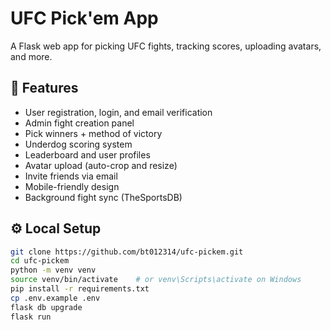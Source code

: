 # UFC Pick'em App

A Flask web app for picking UFC fights, tracking scores, uploading avatars, and more.

## 🚀 Features
- User registration, login, and email verification
- Admin fight creation panel
- Pick winners + method of victory
- Underdog scoring system
- Leaderboard and user profiles
- Avatar upload (auto-crop and resize)
- Invite friends via email
- Mobile-friendly design
- Background fight sync (TheSportsDB)

## ⚙️ Local Setup

```bash
git clone https://github.com/bt012314/ufc-pickem.git
cd ufc-pickem
python -m venv venv
source venv/bin/activate    # or venv\Scripts\activate on Windows
pip install -r requirements.txt
cp .env.example .env
flask db upgrade
flask run
